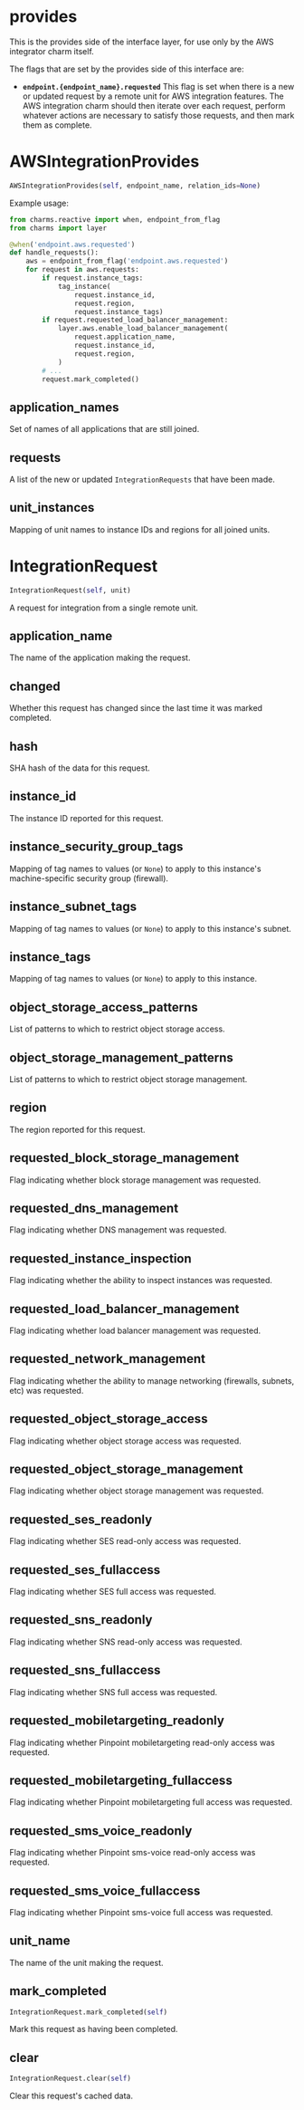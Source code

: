<h1 id="provides">provides</h1>


This is the provides side of the interface layer, for use only by the AWS
integrator charm itself.

The flags that are set by the provides side of this interface are:

* **`endpoint.{endpoint_name}.requested`** This flag is set when there is
  a new or updated request by a remote unit for AWS integration features.
  The AWS integration charm should then iterate over each request, perform
  whatever actions are necessary to satisfy those requests, and then mark
  them as complete.

<h1 id="provides.AWSIntegrationProvides">AWSIntegrationProvides</h1>

```python
AWSIntegrationProvides(self, endpoint_name, relation_ids=None)
```

Example usage:

```python
from charms.reactive import when, endpoint_from_flag
from charms import layer

@when('endpoint.aws.requested')
def handle_requests():
    aws = endpoint_from_flag('endpoint.aws.requested')
    for request in aws.requests:
        if request.instance_tags:
            tag_instance(
                request.instance_id,
                request.region,
                request.instance_tags)
        if request.requested_load_balancer_management:
            layer.aws.enable_load_balancer_management(
                request.application_name,
                request.instance_id,
                request.region,
            )
        # ...
        request.mark_completed()
```

<h2 id="provides.AWSIntegrationProvides.application_names">application_names</h2>


Set of names of all applications that are still joined.

<h2 id="provides.AWSIntegrationProvides.requests">requests</h2>


A list of the new or updated `IntegrationRequests` that
have been made.

<h2 id="provides.AWSIntegrationProvides.unit_instances">unit_instances</h2>


Mapping of unit names to instance IDs and regions for all joined units.

<h1 id="provides.IntegrationRequest">IntegrationRequest</h1>

```python
IntegrationRequest(self, unit)
```

A request for integration from a single remote unit.

<h2 id="provides.IntegrationRequest.application_name">application_name</h2>


The name of the application making the request.

<h2 id="provides.IntegrationRequest.changed">changed</h2>


Whether this request has changed since the last time it was
marked completed.

<h2 id="provides.IntegrationRequest.hash">hash</h2>


SHA hash of the data for this request.

<h2 id="provides.IntegrationRequest.instance_id">instance_id</h2>


The instance ID reported for this request.

<h2 id="provides.IntegrationRequest.instance_security_group_tags">instance_security_group_tags</h2>


Mapping of tag names to values (or `None`) to apply to this instance's
machine-specific security group (firewall).

<h2 id="provides.IntegrationRequest.instance_subnet_tags">instance_subnet_tags</h2>


Mapping of tag names to values (or `None`) to apply to this instance's
subnet.

<h2 id="provides.IntegrationRequest.instance_tags">instance_tags</h2>


Mapping of tag names to values (or `None`) to apply to this instance.

<h2 id="provides.IntegrationRequest.object_storage_access_patterns">object_storage_access_patterns</h2>


List of patterns to which to restrict object storage access.

<h2 id="provides.IntegrationRequest.object_storage_management_patterns">object_storage_management_patterns</h2>


List of patterns to which to restrict object storage management.

<h2 id="provides.IntegrationRequest.region">region</h2>


The region reported for this request.

<h2 id="provides.IntegrationRequest.requested_block_storage_management">requested_block_storage_management</h2>


Flag indicating whether block storage management was requested.

<h2 id="provides.IntegrationRequest.requested_dns_management">requested_dns_management</h2>


Flag indicating whether DNS management was requested.

<h2 id="provides.IntegrationRequest.requested_instance_inspection">requested_instance_inspection</h2>


Flag indicating whether the ability to inspect instances was requested.

<h2 id="provides.IntegrationRequest.requested_load_balancer_management">requested_load_balancer_management</h2>


Flag indicating whether load balancer management was requested.

<h2 id="provides.IntegrationRequest.requested_network_management">requested_network_management</h2>


Flag indicating whether the ability to manage networking (firewalls,
subnets, etc) was requested.

<h2 id="provides.IntegrationRequest.requested_object_storage_access">requested_object_storage_access</h2>


Flag indicating whether object storage access was requested.

<h2 id="provides.IntegrationRequest.requested_object_storage_management">requested_object_storage_management</h2>


Flag indicating whether object storage management was requested.

<h2 id="provides.IntegrationRequest.requested_ses_readonly">requested_ses_readonly</h2>


Flag indicating whether SES read-only access was requested.

<h2 id="provides.IntegrationRequest.requested_ses_fullaccess">requested_ses_fullaccess</h2>


Flag indicating whether SES full access was requested.

<h2 id="provides.IntegrationRequest.requested_sns_readonly">requested_sns_readonly</h2>


Flag indicating whether SNS read-only access was requested.

<h2 id="provides.IntegrationRequest.requested_sns_fullaccess">requested_sns_fullaccess</h2>


Flag indicating whether SNS full access was requested.

<h2 id="provides.IntegrationRequest.requested_mobiletargeting_readonly">requested_mobiletargeting_readonly</h2>


Flag indicating whether Pinpoint mobiletargeting read-only access was requested.

<h2 id="provides.IntegrationRequest.requested_mobiletargeting_fullaccess">requested_mobiletargeting_fullaccess</h2>


Flag indicating whether Pinpoint mobiletargeting full access was requested.

<h2 id="provides.IntegrationRequest.requested_sms_voice_readonly">requested_sms_voice_readonly</h2>


Flag indicating whether Pinpoint sms-voice read-only access was requested.

<h2 id="provides.IntegrationRequest.requested_sms_voice_fullaccess">requested_sms_voice_fullaccess</h2>


Flag indicating whether Pinpoint sms-voice full access was requested.

<h2 id="provides.IntegrationRequest.unit_name">unit_name</h2>


The name of the unit making the request.

<h2 id="provides.IntegrationRequest.mark_completed">mark_completed</h2>

```python
IntegrationRequest.mark_completed(self)
```

Mark this request as having been completed.

<h2 id="provides.IntegrationRequest.clear">clear</h2>

```python
IntegrationRequest.clear(self)
```

Clear this request's cached data.

